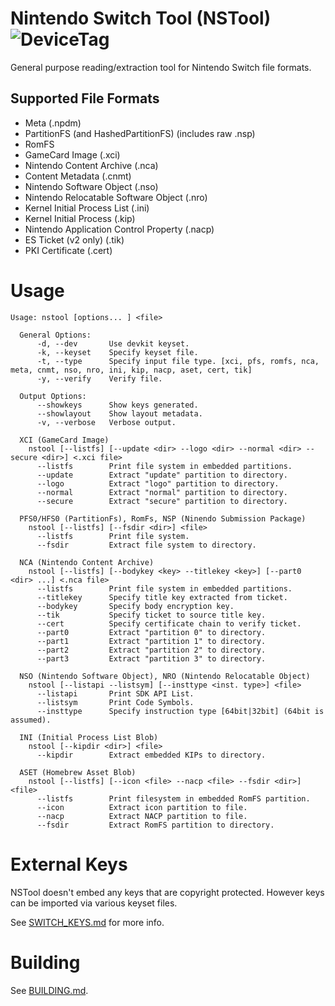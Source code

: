# Nintendo Switch Tool (NSTool) ![DeviceTag](https://img.shields.io/badge/Device-SWITCH-e60012.svg)
General purpose reading/extraction tool for Nintendo Switch file formats.

## Supported File Formats
* Meta (.npdm)
* PartitionFS (and HashedPartitionFS) (includes raw .nsp)
* RomFS
* GameCard Image (.xci)
* Nintendo Content Archive (.nca)
* Content Metadata (.cnmt) 
* Nintendo Software Object (.nso) 
* Nintendo Relocatable Software Object (.nro)
* Kernel Initial Process List (.ini)
* Kernel Initial Process (.kip)
* Nintendo Application Control Property (.nacp)
* ES Ticket (v2 only) (.tik)
* PKI Certificate (.cert)

# Usage
```
Usage: nstool [options... ] <file>

  General Options:
      -d, --dev       Use devkit keyset.
      -k, --keyset    Specify keyset file.
      -t, --type      Specify input file type. [xci, pfs, romfs, nca, meta, cnmt, nso, nro, ini, kip, nacp, aset, cert, tik]
      -y, --verify    Verify file.

  Output Options:
      --showkeys      Show keys generated.
      --showlayout    Show layout metadata.
      -v, --verbose   Verbose output.

  XCI (GameCard Image)
    nstool [--listfs] [--update <dir> --logo <dir> --normal <dir> --secure <dir>] <.xci file>
      --listfs        Print file system in embedded partitions.
      --update        Extract "update" partition to directory.
      --logo          Extract "logo" partition to directory.
      --normal        Extract "normal" partition to directory.
      --secure        Extract "secure" partition to directory.

  PFS0/HFS0 (PartitionFs), RomFs, NSP (Ninendo Submission Package)
    nstool [--listfs] [--fsdir <dir>] <file>
      --listfs        Print file system.
      --fsdir         Extract file system to directory.

  NCA (Nintendo Content Archive)
    nstool [--listfs] [--bodykey <key> --titlekey <key>] [--part0 <dir> ...] <.nca file>
      --listfs        Print file system in embedded partitions.
      --titlekey      Specify title key extracted from ticket.
      --bodykey       Specify body encryption key.
      --tik           Specify ticket to source title key.
      --cert          Specify certificate chain to verify ticket.
      --part0         Extract "partition 0" to directory.
      --part1         Extract "partition 1" to directory.
      --part2         Extract "partition 2" to directory.
      --part3         Extract "partition 3" to directory.

  NSO (Nintendo Software Object), NRO (Nintendo Relocatable Object)
    nstool [--listapi --listsym] [--insttype <inst. type>] <file>
      --listapi       Print SDK API List.
      --listsym       Print Code Symbols.
      --insttype      Specify instruction type [64bit|32bit] (64bit is assumed).

  INI (Initial Process List Blob)
    nstool [--kipdir <dir>] <file>
      --kipdir        Extract embedded KIPs to directory.

  ASET (Homebrew Asset Blob)
    nstool [--listfs] [--icon <file> --nacp <file> --fsdir <dir>] <file>
      --listfs        Print filesystem in embedded RomFS partition.
      --icon          Extract icon partition to file.
      --nacp          Extract NACP partition to file.
      --fsdir         Extract RomFS partition to directory.
```

# External Keys
NSTool doesn't embed any keys that are copyright protected. However keys can be imported via various keyset files. 

See [SWITCH_KEYS.md](/SWITCH_KEYS.md) for more info.

# Building
See [BUILDING.md](/BUILDING.md).